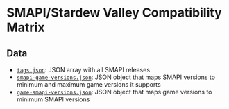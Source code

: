 # SMAPI/Stardew Valley Compatibility Matrix

## Data

- [`tags.json`](./data/tags.json): JSON array with all SMAPI releases
- [`smapi-game-versions.json`](./smapi-game-versions.json): JSON object that maps SMAPI versions to minimum and maximum game versions it supports
- [`game-smapi-versions.json`](./game-smapi-versions.json): JSON object that maps game versions to minimum SMAPI versions
